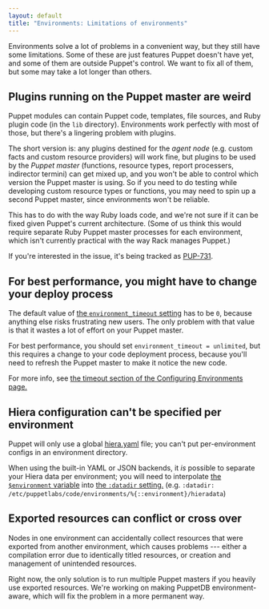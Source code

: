 ```yaml
---
layout: default
title: "Environments: Limitations of environments"
---
```


[env_var]: ./environments.html#referencing-the-environment-in-manifests

Environments solve a lot of problems in a convenient way, but they still have some limitations. Some of these are just features Puppet doesn't have yet, and some of them are outside Puppet's control. We want to fix all of them, but some may take a lot longer than others.

## Plugins running on the Puppet master are weird

Puppet modules can contain Puppet code, templates, file sources, and Ruby plugin code (in the `lib` directory). Environments work perfectly with most of those, but there's a lingering problem with plugins.

The short version is: any plugins destined for the _agent node_ (e.g. custom facts and custom resource providers) will work fine, but plugins to be used by the _Puppet master_ (functions, resource types, report processers, indirector termini) can get mixed up, and you won't be able to control which version the Puppet master is using. So if you need to do testing while developing custom resource types or functions, you may need to spin up a second Puppet master, since environments won't be reliable.

This has to do with the way Ruby loads code, and we're not sure if it can be fixed given Puppet's current architecture. (Some of us think this would require separate Ruby Puppet master processes for each environment, which isn't currently practical with the way Rack manages Puppet.)

If you're interested in the issue, it's being tracked as [PUP-731](https://tickets.puppetlabs.com/browse/PUP-731).

## For best performance, you might have to change your deploy process

[configuring_timeout]: ./environments_configuring.html#environmenttimeout

The default value of [the `environment_timeout` setting][configuring_timeout] has to be `0`, because anything else risks frustrating new users. The only problem with that value is that it wastes a lot of effort on your Puppet master.

For best performance, you should set `environment_timeout = unlimited`, but this requires a change to your code deployment process, because you'll need to refresh the Puppet master to make it notice the new code.

For more info, see [the timeout section of the Configuring Environments page.][configuring_timeout]

## Hiera configuration can't be specified per environment

Puppet will only use a global [hiera.yaml](./config_file_hiera.html) file; you can't put per-environment configs in an environment directory.

When using the built-in YAML or JSON backends, it _is_ possible to separate your Hiera data per environment; you will need to interpolate [the `$environment` variable][env_var] into [the `:datadir` setting.]({{hiera}}/configuring.html#yaml-and-json) (e.g. `:datadir: /etc/puppetlabs/code/environments/%{::environment}/hieradata`)

## Exported resources can conflict or cross over

Nodes in one environment can accidentally collect resources that were exported from another environment, which causes problems --- either a compilation error due to identically titled resources, or creation and management of unintended resources.

Right now, the only solution is to run multiple Puppet masters if you heavily use exported resources. We're working on making PuppetDB environment-aware, which will fix the problem in a more permanent way.



